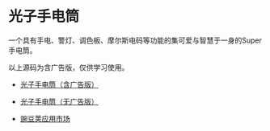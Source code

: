 # 光子手电筒
一个具有手电、警灯、调色板、摩尔斯电码等功能的集可爱与智慧于一身的Super手电筒。   

以上源码为含广告版，仅供学习使用。  

* [光子手电筒（含广告版）](https://github.com/huihut/superflashlight/raw/master/%E5%85%89%E5%AD%90%E6%89%8B%E7%94%B5%E7%AD%92%EF%BC%88%E5%90%AB%E5%B9%BF%E5%91%8A%E7%89%88%EF%BC%89.apk)
* [光子手电筒（无广告版）](https://github.com/huihut/superflashlight/raw/master/%E5%85%89%E5%AD%90%E6%89%8B%E7%94%B5%E7%AD%92%EF%BC%88%E6%97%A0%E5%B9%BF%E5%91%8A%E7%89%88%EF%BC%89.apk)  
  
* [豌豆荚应用市场](http://www.wandoujia.com/apps/com.menger.superflashlight)
